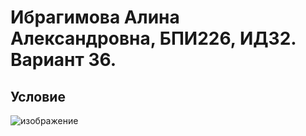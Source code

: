# Ибрагимова Алина Александровна, БПИ226, ИДЗ2. Вариант 36.
## Условие
![изображение](https://github.com/AlinaMalinafff/AVS/assets/150148650/7b98f44b-9415-4aa5-9f9b-578f43b87d0f)

